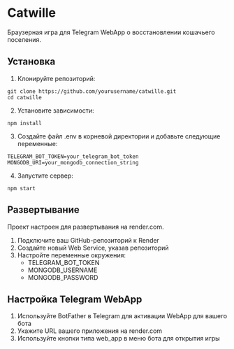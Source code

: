 # Catwille

Браузерная игра для Telegram WebApp о восстановлении кошачьего поселения.

## Установка

1. Клонируйте репозиторий:
```
git clone https://github.com/yourusername/catwille.git
cd catwille
```

2. Установите зависимости:
```
npm install
```

3. Создайте файл .env в корневой директории и добавьте следующие переменные:
```
TELEGRAM_BOT_TOKEN=your_telegram_bot_token
MONGODB_URI=your_mongodb_connection_string
```

4. Запустите сервер:
```
npm start
```

## Развертывание

Проект настроен для развертывания на render.com.

1. Подключите ваш GitHub-репозиторий к Render
2. Создайте новый Web Service, указав репозиторий
3. Настройте переменные окружения:
   - TELEGRAM_BOT_TOKEN
   - MONGODB_USERNAME
   - MONGODB_PASSWORD

## Настройка Telegram WebApp

1. Используйте BotFather в Telegram для активации WebApp для вашего бота
2. Укажите URL вашего приложения на render.com
3. Используйте кнопки типа web_app в меню бота для открытия игры 